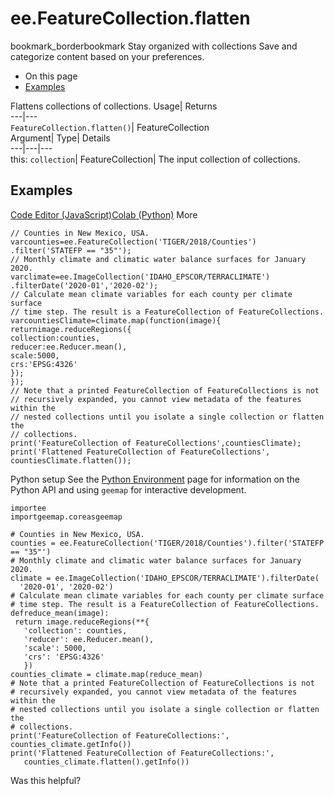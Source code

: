  
#  ee.FeatureCollection.flatten 
bookmark_borderbookmark Stay organized with collections  Save and categorize content based on your preferences.
  * On this page
  * [Examples](https://developers.google.com/earth-engine/apidocs/ee-featurecollection-flatten#examples)


Flattens collections of collections. 
Usage| Returns  
---|---  
`FeatureCollection.flatten()`| FeatureCollection  
Argument| Type| Details  
---|---|---  
this: `collection`| FeatureCollection| The input collection of collections.  
## Examples
[Code Editor (JavaScript)](https://developers.google.com/earth-engine/apidocs/ee-featurecollection-flatten#code-editor-javascript-sample)[Colab (Python)](https://developers.google.com/earth-engine/apidocs/ee-featurecollection-flatten#colab-python-sample) More
```
// Counties in New Mexico, USA.
varcounties=ee.FeatureCollection('TIGER/2018/Counties')
.filter('STATEFP == "35"');
// Monthly climate and climatic water balance surfaces for January 2020.
varclimate=ee.ImageCollection('IDAHO_EPSCOR/TERRACLIMATE')
.filterDate('2020-01','2020-02');
// Calculate mean climate variables for each county per climate surface
// time step. The result is a FeatureCollection of FeatureCollections.
varcountiesClimate=climate.map(function(image){
returnimage.reduceRegions({
collection:counties,
reducer:ee.Reducer.mean(),
scale:5000,
crs:'EPSG:4326'
});
});
// Note that a printed FeatureCollection of FeatureCollections is not
// recursively expanded, you cannot view metadata of the features within the
// nested collections until you isolate a single collection or flatten the
// collections.
print('FeatureCollection of FeatureCollections',countiesClimate);
print('Flattened FeatureCollection of FeatureCollections',
countiesClimate.flatten());
```
Python setup
See the [ Python Environment](https://developers.google.com/earth-engine/guides/python_install) page for information on the Python API and using `geemap` for interactive development.
```
importee
importgeemap.coreasgeemap
```
```
# Counties in New Mexico, USA.
counties = ee.FeatureCollection('TIGER/2018/Counties').filter('STATEFP == "35"')
# Monthly climate and climatic water balance surfaces for January 2020.
climate = ee.ImageCollection('IDAHO_EPSCOR/TERRACLIMATE').filterDate(
  '2020-01', '2020-02')
# Calculate mean climate variables for each county per climate surface
# time step. The result is a FeatureCollection of FeatureCollections.
defreduce_mean(image):
 return image.reduceRegions(**{
   'collection': counties,
   'reducer': ee.Reducer.mean(),
   'scale': 5000,
   'crs': 'EPSG:4326'
   })
counties_climate = climate.map(reduce_mean)
# Note that a printed FeatureCollection of FeatureCollections is not
# recursively expanded, you cannot view metadata of the features within the
# nested collections until you isolate a single collection or flatten the
# collections.
print('FeatureCollection of FeatureCollections:', counties_climate.getInfo())
print('Flattened FeatureCollection of FeatureCollections:',
   counties_climate.flatten().getInfo())
```

Was this helpful?
